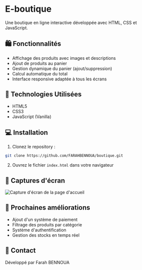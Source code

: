 # E-boutique

Une boutique en ligne interactive développée avec HTML, CSS et JavaScript.

## 🛍️ Fonctionnalités

- Affichage des produits avec images et descriptions
- Ajout de produits au panier
- Gestion dynamique du panier (ajout/suppression)
- Calcul automatique du total
- Interface responsive adaptée à tous les écrans

## 🔧 Technologies Utilisées

- HTML5
- CSS3
- JavaScript (Vanilla)

## 💻 Installation

1. Clonez le repository :
```bash
git clone https://github.com/FARAHBENNOUA/boutique.git
```

2. Ouvrez le fichier `index.html` dans votre navigateur

## 📱 Captures d'écran

![Capture d'écran de la page d'accueil](/api/placeholder/800/400)

## 🚀 Prochaines améliorations

- Ajout d'un système de paiement
- Filtrage des produits par catégorie
- Système d'authentification
- Gestion des stocks en temps réel

## 👤 Contact

Développé par Farah BENNOUA
